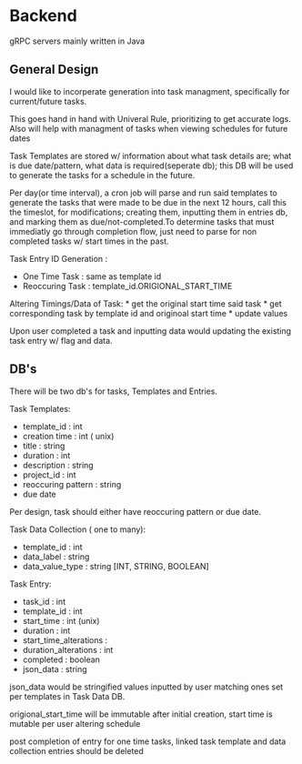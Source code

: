# Backend

gRPC servers mainly written in Java

## General Design

I would like to incorperate generation into task managment, specifically for current/future tasks.

This goes hand in hand with Univeral Rule, prioritizing to get accurate logs. Also will help with managment of tasks when viewing schedules for future dates

Task Templates are stored w/ information about what task details are; what is due date/pattern, what data is required(seperate db); this DB will be used to generate the tasks for a schedule in the future. 

Per day(or time interval), a cron job will parse and run said templates to generate the tasks that were made to be due in the next 12 hours, call this the timeslot, for modifications; creating them, inputting them in entries db, and marking them as due/not-completed.To determine tasks that must immediatly go through completion flow, just need to parse for non completed tasks w/ start times in the past.


Task Entry ID Generation : 
- One Time Task : same as template id
- Reoccuring Task : template_id.ORIGIONAL_START_TIME

Altering Timings/Data of Task:
    * get the original start time said task 
    * get corresponding task by template id and originoal start time
    * update values

Upon user completed a task and inputting data would updating the existing task entry w/ flag and data. 


## DB's

There will be two db's for tasks, Templates and Entries. 

Task Templates: 
- template_id : int
- creation time : int ( unix)
- title : string
- duration : int
- description : string
- project_id : int
- reoccuring pattern : string 
- due date

Per design, task should either have reoccuring pattern or due date. 

Task Data Collection ( one to many): 
- template_id : int
- data_label : string
- data_value_type : string [INT, STRING, BOOLEAN]

Task Entry: 
- task_id : int
- template_id : int
- start_time : int (unix)
- duration : int
- start_time_alterations :
- duration_alterations : int
- completed : boolean
- json_data : string

json_data would be stringified values inputted by user matching ones set per templates in Task Data DB.

origional_start_time will be immutable after initial creation, start time is mutable per user altering schedule


post completion of entry for one time tasks, linked task template and data collection entries should be deleted 





